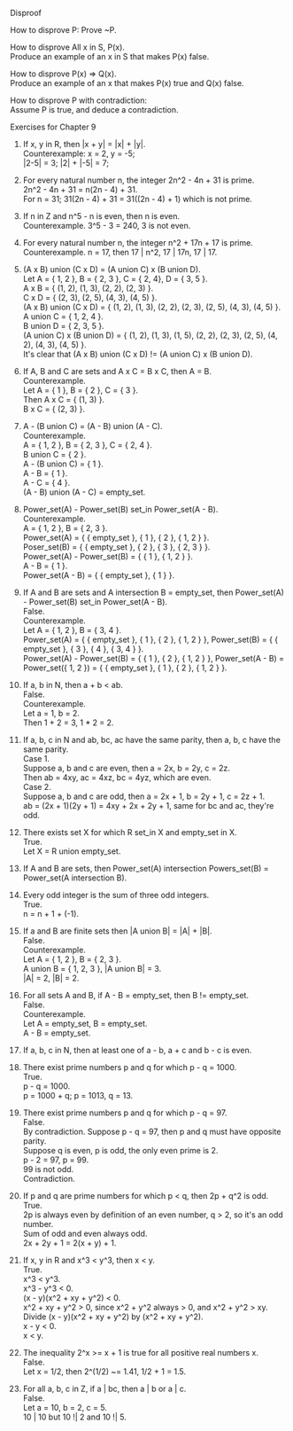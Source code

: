 Disproof

How to disprove P: Prove ~P.     


How to disprove All x in S, P(x).      
Produce an example of an x in S that makes P(x) false.     


How to disprove P(x) => Q(x).      
Produce an example of an x that makes P(x) true and Q(x) false.      


How to disprove P with contradiction:      
Assume P is true, and deduce a contradiction.      



Exercises for Chapter 9      


1. If x, y in R, then |x + y| = |x| + |y|.     
Counterexample: x = 2, y = -5;      
|2-5| = 3; |2| + |-5| = 7;      



2. For every natural number n, the integer 2n^2 - 4n + 31 is prime.      
2n^2 - 4n + 31 = n(2n - 4) + 31.      
For n = 31; 31(2n - 4) + 31 = 31((2n - 4) + 1) which is not prime.      



3. If n in Z and n^5 - n is even, then n is even.     
Counterexample. 3^5 - 3 = 240, 3 is not even.     


4. For every natural number n, the integer n^2 + 17n + 17 is prime.     
Counterexample. n = 17, then 17 | n^2, 17 | 17n, 17 | 17.      


5. (A x B) union (C x D) = (A union C) x (B union D).     
Let A = { 1, 2 }, B = { 2, 3 }, C = { 2, 4}, D = { 3, 5 }.      
A x B = { (1, 2), (1, 3), (2, 2), (2, 3) }.     
C x D = { (2, 3), (2, 5), (4, 3), (4, 5) }.      
(A x B) union (C x D) = { (1, 2), (1, 3), (2, 2), (2, 3), (2, 5), (4, 3), (4, 5) }.     
A union C = { 1, 2, 4 }.     
B union D = { 2, 3, 5 }.      
(A union C) x (B union D) = { (1, 2), (1, 3), (1, 5), (2, 2), (2, 3), (2, 5), (4, 2), (4, 3), (4, 5) }.     
It's clear that (A x B) union (C x D) != (A union C) x (B union D).     


7. If A, B and C are sets and A x C = B x C, then A = B.     
Counterexample.     
Let A = { 1 }, B = { 2 }, C = { 3 }.     
Then A x C = { (1, 3) }.     
B x C = { (2, 3) }.     



8. A - (B union C) = (A - B) union (A - C).     
Counterexample.      
A = { 1, 2 }, B = { 2, 3 }, C = { 2, 4 }.    
B union C = { 2 }.     
A - (B union C) = { 1 }.     
A - B = { 1 }.     
A - C = { 4 }.     
(A - B) union (A - C) = empty_set.    



9. Power_set(A) - Power_set(B) set_in Power_set(A - B).     
Counterexample.     
A = { 1, 2 }, B = { 2, 3 }.     
Power_set(A) = { { empty_set }, { 1 }, { 2 }, { 1, 2 } }.    
Poser_set(B) = { { empty_set }, { 2 }, { 3 }, { 2, 3 } }.     
Power_set(A) - Power_set(B) = { { 1 }, { 1, 2 } }.    
A - B = { 1 }.    
Power_set(A - B) = { { empty_set }, { 1 } }.     



10. If A and B are sets and A intersection B = empty_set, then Power_set(A) - Power_set(B) set_in Power_set(A - B).     
False.     
Counterexample.     
Let A = { 1, 2 }, B = { 3, 4 }.     
Power_set(A) = { { empty_set }, { 1 }, { 2 }, { 1, 2 } }, Power_set(B) = { { empty_set }, { 3 }, { 4 }, { 3, 4 } }.     
Power_set(A) - Power_set(B) = { { 1 }, { 2 }, { 1, 2 } }, Power_set(A - B) = Power_set({ 1, 2 }) = { { empty_set }, { 1 }, { 2 }, { 1, 2 } }.    



11. If a, b in N, then a + b < ab.     
False.     
Counterexample.     
Let a = 1, b = 2.     
Then 1 + 2 = 3, 1 * 2 = 2.     



12. If a, b, c in N and ab, bc, ac have the same parity, then a, b, c have the same parity.     
Case 1.      
Suppose a, b and c are even, then a = 2x, b = 2y, c = 2z.     
Then ab = 4xy, ac = 4xz, bc = 4yz, which are even.     
Case 2.      
Suppose a, b and c are odd, then a = 2x + 1, b = 2y + 1, c = 2z + 1.     
ab = (2x + 1)(2y + 1) = 4xy + 2x + 2y + 1, same for bc and ac, they're odd.     



13. There exists set X for which R set_in X and empty_set in X.     
True.     
Let X = R union empty_set.      



14. If A and B are sets, then Power_set(A) intersection Powers_set(B) = Power_set(A intersection B).      



15. Every odd integer is the sum of three odd integers.     
True.     
n = n + 1 + (-1).      



16. If a and B are finite sets then |A union B| = |A| + |B|.      
False.     
Counterexample.      
Let A = { 1, 2 }, B = { 2, 3 }.      
A union B = { 1, 2, 3 }, |A union B| = 3.      
|A| = 2, |B| = 2.     



17. For all sets A and B, if A - B = empty_set, then B != empty_set.      
False.      
Counterexample.      
Let A = empty_set, B = empty_set.      
A - B = empty_set.      



18. If a, b, c in N, then at least one of a - b, a + c and b - c is even.      



20. There exist prime numbers p and q for which p - q = 1000.     
True.     
p - q = 1000.     
p = 1000 + q;
p = 1013, q = 13.      


21. There exist prime numbers p and q for which p - q = 97.      
False.     
By contradiction. Suppose p - q = 97, then p and q must have opposite parity.     
Suppose q is even, p is odd, the only even prime is 2.     
p - 2 = 97, p = 99.     
99 is not odd.     
Contradiction.     



22. If p and q are prime numbers for which p < q, then 2p + q^2 is odd.     
True.     
2p is always even by definition of an even number, q > 2, so it's an odd number.    
Sum of odd and even always odd.     
2x + 2y + 1 = 2(x + y) + 1.     



23. If x, y in R and x^3 < y^3, then x < y.     
True.     
x^3 < y^3.      
x^3 - y^3 < 0.     
(x - y)(x^2 + xy + y^2) < 0.     
x^2 + xy + y^2 > 0, since x^2 + y^2 always > 0, and x^2 + y^2 > xy.     
Divide (x - y)(x^2 + xy + y^2) by (x^2 + xy + y^2).     
x - y < 0.     
x < y.     



24. The inequality 2^x >= x + 1 is true for all positive real numbers x.     
False.      
Let x = 1/2, then 2^(1/2) ~=  1.41, 1/2 + 1 = 1.5.     



25. For all a, b, c in Z, if a | bc, then a | b or a | c.     
False.     
Let a = 10, b = 2, c = 5.     
10 | 10 but 10 !| 2 and 10 !| 5.     
